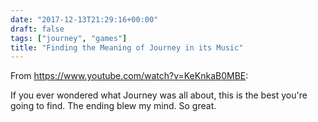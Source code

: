 ```yaml
---
date: "2017-12-13T21:29:16+00:00"
draft: false
tags: ["journey", "games"]
title: "Finding the Meaning of Journey in its Music"
---
```

From https://www.youtube.com/watch?v=KeKnkaB0MBE:

If you ever wondered what Journey was all about, this is the best you're going to find. The ending blew my mind. So great.
